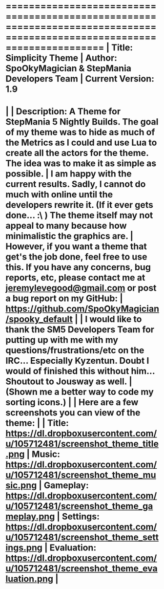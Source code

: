 =========================================================================================================================
| Title: Simplicity Theme
| Author: SpoOkyMagician & StepMania Developers Team
| Current Version: 1.9
=========================================================================================================================
| 
| Description: A Theme for StepMania 5 Nightly Builds. The goal of my theme was to hide as much of the Metrics as I could and use Lua to create all the actors for the theme. The idea was to make it as simple as possible.
| I am happy with the current results. Sadly, I cannot do much with online until the developers rewrite it. (If it ever gets done... :\ ) The theme itself may not appeal to many because how minimalistic the graphics are.
| However, if you want a theme that get's the job done, feel free to use this. If you have any concerns, bug reports, etc, please contact me at jeremylevegood@gmail.com or post a bug report on my GitHub:
| https://github.com/SpoOkyMagician/spooky_default
|
| I would like to thank the SM5 Developers Team for putting up with me with my questions/frustrations/etc on the IRC... Especially Kyzentun. Doubt I would of finished this without him... Shoutout to Jousway as well.
| (Shown me a better way to code my sorting icons.)
|
| Here are a few screenshots you can view of the theme:
| 
| Title: https://dl.dropboxusercontent.com/u/105712481/screenshot_theme_title.png
| Music: https://dl.dropboxusercontent.com/u/105712481/screenshot_theme_music.png
| Gameplay: https://dl.dropboxusercontent.com/u/105712481/screenshot_theme_gameplay.png
| Settings: https://dl.dropboxusercontent.com/u/105712481/screenshot_theme_settings.png
| Evaluation: https://dl.dropboxusercontent.com/u/105712481/screenshot_theme_evaluation.png
| 
=========================================================================================================================
